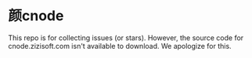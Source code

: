 # 颜cnode

This repo is for collecting issues (or stars). However, the source code for cnode.zizisoft.com isn't available to download. We apologize for this.
